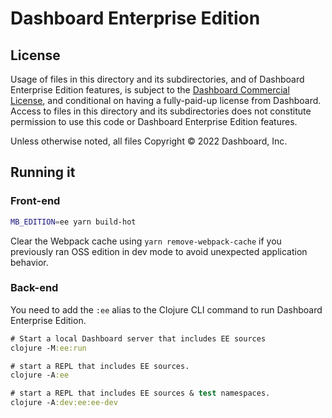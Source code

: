 # Dashboard Enterprise Edition

## License

Usage of files in this directory and its subdirectories, and of Dashboard Enterprise Edition features, is subject to
the [Dashboard Commercial License](https://www.metabase.com/license/commercial), and conditional on having a
fully-paid-up license from Dashboard. Access to files in this directory and its subdirectories does not constitute
permission to use this code or Dashboard Enterprise Edition features.

Unless otherwise noted, all files Copyright © 2022 Dashboard, Inc.

## Running it

### Front-end

```sh
MB_EDITION=ee yarn build-hot
```

Clear the Webpack cache using `yarn remove-webpack-cache` if you previously ran OSS edition in dev mode to avoid unexpected application behavior.

### Back-end

You need to add the `:ee` alias to the Clojure CLI command to run Dashboard Enterprise Edition.

```clj
# Start a local Dashboard server that includes EE sources
clojure -M:ee:run

# start a REPL that includes EE sources.
clojure -A:ee

# start a REPL that includes EE sources & test namespaces.
clojure -A:dev:ee:ee-dev
```
